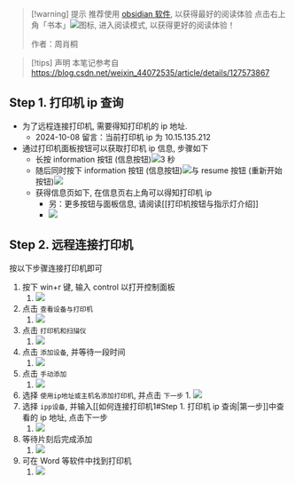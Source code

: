 
>[!warning] 提示
>推荐使用 [obsidian 软件](https://obsidian.md/), 以获得最好的阅读体验
>点击右上角「书本」![](https://raw.githubusercontent.com/Nekasu/Blog_pics/main/20240910163022.png)图标, 进入阅读模式, 以获得更好的阅读体验！
>
>作者：周肖桐

>[!tips] 声明
>本笔记参考自 https://blog.csdn.net/weixin_44072535/article/details/127573867

## Step 1. 打印机 ip 查询

- 为了远程连接打印机, 需要得知打印机的 ip 地址.
	- 2024-10-08 留言：当前打印机 ip 为 10.15.135.212
- 通过打印机面板按钮可以获取打印机 ip 信息, 步骤如下
	- 长按 information 按钮 (信息按钮)![](https://raw.githubusercontent.com/Nekasu/Blog_pics/main/20241008104405.png)3 秒
	- 随后同时按下 information 按钮 (信息按钮)![](https://raw.githubusercontent.com/Nekasu/Blog_pics/main/20241008104405.png)与 resume 按钮 (重新开始按钮)![](https://raw.githubusercontent.com/Nekasu/Blog_pics/main/20241008104455.png)
	- 获得信息页如下, 在信息页右上角可以得知打印机 ip
		- 另：更多按钮与面板信息, 请阅读[[打印机按钮与指示灯介绍]]
		- ![](https://raw.githubusercontent.com/Nekasu/Blog_pics/main/20241008104725.png)

## Step 2. 远程连接打印机

按以下步骤连接打印机即可

1. 按下 win+r 键, 输入 control 以打开控制面板
	1. ![](https://raw.githubusercontent.com/Nekasu/Blog_pics/main/20241008111402.png)
2. 点击 `查看设备与打印机`
	1. ![](https://raw.githubusercontent.com/Nekasu/Blog_pics/main/20241008111526.png)
3. 点击 `打印机和扫描仪`
	1. ![](https://raw.githubusercontent.com/Nekasu/Blog_pics/main/20241008111633.png)
4. 点击 `添加设备`, 并等待一段时间
	1. ![](https://raw.githubusercontent.com/Nekasu/Blog_pics/main/20241008111717.png)
5. 点击 `手动添加`
	1. ![](https://raw.githubusercontent.com/Nekasu/Blog_pics/main/20241008111809.png)
6. 选择 `使用ip地址或主机名添加打印机`, 并点击 `下一步`
		1. ![](https://raw.githubusercontent.com/Nekasu/Blog_pics/main/20241008111837.png)
7. 选择 `ipp设备`, 并输入[[如何连接打印机1#Step 1. 打印机 ip 查询|第一步]]中查看的 ip 地址, 点击下一步
	1. ![](https://raw.githubusercontent.com/Nekasu/Blog_pics/main/20241008111949.png)
8. 等待片刻后完成添加
	1. ![](https://raw.githubusercontent.com/Nekasu/Blog_pics/main/20241008112046.png)
9. 可在 Word 等软件中找到打印机
	1. ![](https://raw.githubusercontent.com/Nekasu/Blog_pics/main/20241008112137.png)